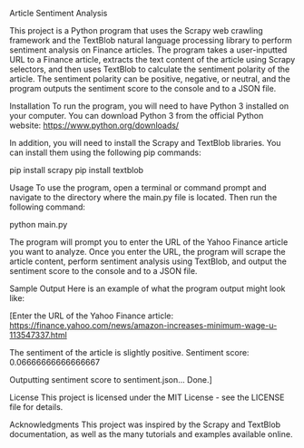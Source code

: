 Article Sentiment Analysis

This project is a Python program that uses the Scrapy web crawling framework and the TextBlob natural language processing library to 
perform sentiment analysis on Finance articles. The program takes a user-inputted URL to a  Finance article, extracts the text content 
of the article using Scrapy selectors, and then uses TextBlob to calculate the sentiment polarity of the article. The sentiment polarity 
can be positive, negative, or neutral, and the program outputs the sentiment score to the console and to a JSON file.

Installation
To run the program, you will need to have Python 3 installed on your computer. You can download Python 3 from the
official Python website: https://www.python.org/downloads/

In addition, you will need to install the Scrapy and TextBlob libraries. You can install them using the following pip commands:

pip install scrapy
pip install textblob

Usage
To use the program, open a terminal or command prompt and navigate to the directory where the main.py file is located. Then run the following command:

python main.py

The program will prompt you to enter the URL of the Yahoo Finance article you want to analyze. Once you enter the URL, the program will scrape the article content, perform sentiment analysis using TextBlob, and output the sentiment score to the console and to a JSON file.

Sample Output
Here is an example of what the program output might look like:

[Enter the URL of the Yahoo Finance article: https://finance.yahoo.com/news/amazon-increases-minimum-wage-u-113547337.html

The sentiment of the article is slightly positive.
Sentiment score: 0.06666666666666667

Outputting sentiment score to sentiment.json...
Done.]

License
This project is licensed under the MIT License - see the LICENSE file for details.

Acknowledgments
This project was inspired by the Scrapy and TextBlob documentation, as well as the many tutorials and examples available online.

